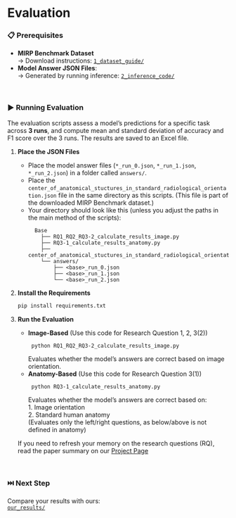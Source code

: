 # Evaluation

### 📋 Prerequisites
- **MIRP Benchmark Dataset**  
  → Download instructions: [`1_dataset_guide/`](https://github.com/Wolfda95/MIRP_Benchmark/tree/main/1_dataset_guide)  
- **Model Answer JSON Files**:  
  → Generated by running inference: [`2_inference_code/`](https://github.com/Wolfda95/MIRP_Benchmark/tree/main/2_inference_code)  

<br/>

### ▶️ Running Evaluation 
The evaluation scripts assess a model’s predictions for a specific task across **3 runs**, and compute mean and standard deviation of accuracy and F1 score over the 3 runs. The results are saved to an Excel file.

1. **Place the JSON Files**
   - Place the model answer files (`*_run_0.json`, `*_run_1.json`, `*_run_2.json`) in a folder called `answers/`.
   - Place the `center_of_anatomical_stuctures_in_standard_radiological_orientation.json` file in the same directory as this scripts. (This file is part of the downloaded MIRP Benchmark dataset.)
   - Your directory should look like this (unless you adjust the paths in the main method of the scripts):
      ```
        Base
          ├── RQ1_RQ2_RQ3-2_calculate_results_image.py
          ├── RQ3-1_calculate_results_anatomy.py
          ├── center_of_anatomical_stuctures_in_standard_radiological_orientation.json
          └── answers/
              ├── <base>_run_0.json
              ├── <base>_run_1.json
              └── <base>_run_2.json
      ```
2. **Install the Requirements**
   ```bash
   pip install requirements.txt
   ```
4. **Run the Evaluation**
   - **Image-Based** (Use this code for Research Question 1, 2, 3(2))
      ```
       python RQ1_RQ2_RQ3-2_calculate_results_image.py
      ```
      Evaluates whether the model’s answers are correct based on image orientation. 
   - **Anatomy-Based** (Use this code for Research Question 3(1))
      ```
       python RQ3-1_calculate_results_anatomy.py
      ```
      Evaluates whether the model’s answers are correct based on:  
          1. Image orientation  
          2. Standard human anatomy <br>
      (Evaluates only the left/right questions, as below/above is not defined in anatomy)
     
   If you need to refresh your memory on the research questions (RQ), read the paper summary on our [Project Page](https://wolfda95.github.io/your_other_left/)


   
<br/>

### ⏭️ Next Step
Compare your results with ours:  
[`our_results/`](https://github.com/Wolfda95/MIRP_Benchmark/tree/main/our_results)  

